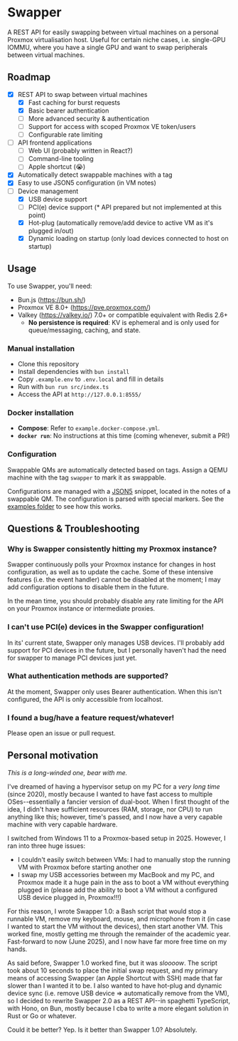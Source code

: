 # Swapper

A REST API for easily swapping between virtual machines on a personal Proxmox virtualisation host. Useful for certain niche cases, i.e. single-GPU IOMMU, where you have a single GPU and want to swap peripherals between virtual machines.

## Roadmap
- [x] REST API to swap between virtual machines
  - [x] Fast caching for burst requests
  - [x] Basic bearer authentication
  - [ ] More advanced security & authentication
  - [ ] Support for access with scoped Proxmox VE token/users
  - [ ] Configurable rate limiting
- [ ] API frontend applications
  - [ ] Web UI (probably written in React?)
  - [ ] Command-line tooling
  - [ ] Apple shortcut (😭)
- [x] Automatically detect swappable machines with a tag
- [x] Easy to use JSON5 configuration (in VM notes)
- [ ] Device management
  - [x] USB device support
  - [ ] PCI(e) device support (\* API prepared but not implemented at this point)
  - [x] Hot-plug (automatically remove/add device to active VM as it's plugged in/out)
  - [x] Dynamic loading on startup (only load devices connected to host on startup)

## Usage
To use Swapper, you'll need:
- Bun.js (https://bun.sh/)
- Proxmox VE 8.0+ (https://pve.proxmox.com/)
- Valkey (https://valkey.io/) 7.0+ or compatible equivalent with Redis 2.6+
  - **No persistence is required**: KV is ephemeral and is only used for queue/messaging, caching, and state.

### Manual installation
- Clone this repository
- Install dependencies with `bun install`
- Copy `.example.env` to `.env.local` and fill in details
- Run with `bun run src/index.ts`
- Access the API at `http://127.0.0.1:8555/`

### Docker installation
- **Compose**: Refer to `example.docker-compose.yml`.
- **`docker run`**: No instructions at this time (coming whenever, submit a PR!)

### Configuration
Swappable QMs are automatically detected based on tags. Assign a QEMU machine with the tag `swapper` to mark it as swappable.

Configurations are managed with a [JSON5](https://json5.org/) snippet, located in the notes of a swappable QM. The configuration is parsed with special markers. See the [examples folder](examples) to see how this works.

## Questions & Troubleshooting
### Why is Swapper consistently hitting my Proxmox instance?
Swapper continuously polls your Proxmox instance for changes in host configuration, as well as to update the cache. Some of these intensive features (i.e. the event handler) cannot be disabled at the moment; I may add configuration options to disable them in the future.

In the mean time, you should probably disable any rate limiting for the API on your Proxmox instance or intermediate proxies.
### I can't use PCI(e) devices in the Swapper configuration!
In its' current state, Swapper only manages USB devices. I'll probably add support for PCI devices in the future, but I personally haven't had the need for swapper to manage PCI devices just yet.
### What authentication methods are supported?
At the moment, Swapper only uses Bearer authentication. When this isn't configured, the API is only accessible from localhost.
### I found a bug/have a feature request/whatever!
Please open an issue or pull request.

## Personal motivation
*This is a long-winded one, bear with me.*

I've dreamed of having a hypervisor setup on my PC for a *very long time* (since 2020), mostly because I wanted to have fast access to multiple OSes--essentially a fancier version of dual-boot. When I first thought of the idea, I didn't have sufficient resources (RAM, storage, nor CPU) to run anything like this; however, time's passed, and I now have a very capable machine with very capable hardware.

I switched from Windows 11 to a Proxmox-based setup in 2025. However, I ran into three huge issues:
- I couldn't easily switch between VMs: I had to manually stop the running VM with Proxmox before starting another one
- I swap my USB accessories between my MacBook and my PC, and Proxmox made it a huge pain in the ass to boot a VM without everything plugged in (please add the ability to boot a VM without a configured USB device plugged in, Proxmox!!!)

For this reason, I wrote Swapper 1.0: a Bash script that would stop a runnable VM, remove my keyboard, mouse, and microphone from it (in case I wanted to start the VM without the devices), then start another VM. This worked fine, mostly getting me through the remainder of the academic year. Fast-forward to now (June 2025), and I now have far more free time on my hands.

As said before, Swapper 1.0 worked fine, but it was *sloooow*. The script took about 10 seconds to place the initial swap request, and my primary means of accessing Swapper (an Apple Shortcut with SSH) made that far slower than I wanted it to be. I also wanted to have hot-plug and dynamic device sync (i.e. remove USB device => automatically remove from the VM), so I decided to rewrite Swapper 2.0 as a REST API--in spaghetti TypeScript, with Hono, on Bun, mostly because I cba to write a more elegant solution in Rust or Go or whatever.

Could it be better? Yep. Is it better than Swapper 1.0? Absolutely.